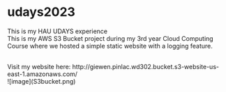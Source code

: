 # udays2023
This is my HAU UDAYS experience
<br />
This is my AWS S3 Bucket project during my 3rd year Cloud Computing Course where we hosted a simple static website with a logging feature.

<br />
Visit my website here: http://giewen.pinlac.wd302.bucket.s3-website-us-east-1.amazonaws.com/

<br />
![image](S3bucket.png)

